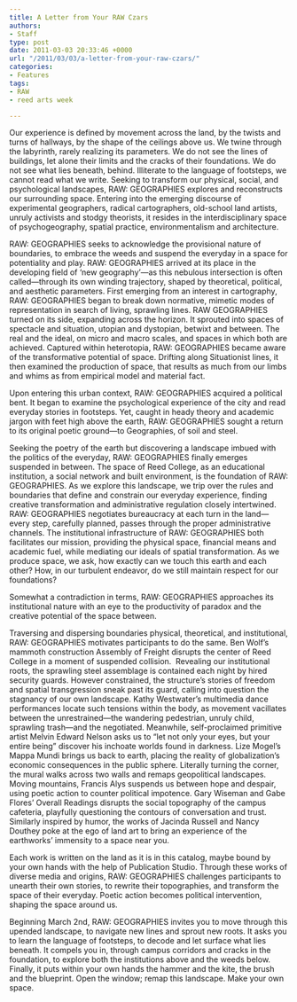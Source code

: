 ```yaml
---
title: A Letter from Your RAW Czars
authors:
- Staff
type: post
date: 2011-03-03 20:33:46 +0000
url: "/2011/03/03/a-letter-from-your-raw-czars/"
categories:
- Features
tags:
- RAW
- reed arts week

---
```

Our experience is defined by movement across the land, by the twists and turns of hallways, by the shape of the ceilings above us. We twine through the labyrinth, rarely realizing its parameters. We do not see the lines of buildings, let alone their limits and the cracks of their foundations. We do not see what lies beneath, behind. Illiterate to the language of footsteps, we cannot read what we write. Seeking to transform our physical, social, and psychological landscapes, RAW: GEOGRAPHIES explores and reconstructs our surrounding space. Entering into the emerging discourse of experimental geographers, radical cartographers, old-school land artists, unruly activists and stodgy theorists, it resides in the interdisciplinary space of psychogeography, spatial practice, environmentalism and architecture.

RAW: GEOGRAPHIES seeks to acknowledge the provisional nature of boundaries, to embrace the weeds and suspend the everyday in a space for potentiality and play. RAW: GEOGRAPHIES arrived at its place in the developing field of ‘new geography’—as this nebulous intersection is often called—through its own winding trajectory, shaped by theoretical, political, and aesthetic parameters. First emerging from an interest in cartography, RAW: GEOGRAPHIES began to break down normative, mimetic modes of representation in search of living, sprawling lines. RAW GEOGRAPHIES turned on its side, expanding across the horizon. It sprouted into spaces of spectacle and situation, utopian and dystopian, betwixt and between. The real and the ideal, on micro and macro scales, and spaces in which both are achieved. Captured within heterotopia, RAW: GEOGRAPHIES became aware of the transformative potential of space. Drifting along Situationist lines, it then examined the production of space, that results as much from our limbs and whims as from empirical model and material fact.

Upon entering this urban context, RAW: GEOGRAPHIES acquired a political bent. It began to examine the psychological experience of the city and read everyday stories in footsteps. Yet, caught in heady theory and academic jargon with feet high above the earth, RAW: GEOGRAPHIES sought a return to its original poetic ground—to Geographies, of soil and steel.
  
Seeking the poetry of the earth but discovering a landscape imbued with the politics of the everyday, RAW: GEOGRAPHIES finally emerges suspended in between. The space of Reed College, as an educational institution, a social network and built environment, is the foundation of RAW: GEOGRAPHIES. As we explore this landscape, we trip over the rules and boundaries that define and constrain our everyday experience, finding creative transformation and administrative regulation closely intertwined. RAW: GEOGRAPHIES negotiates bureaucracy at each turn in the land—every step, carefully planned, passes through the proper administrative channels. The institutional infrastructure of RAW: GEOGRAPHIES both facilitates our mission, providing the physical space, financial means and academic fuel, while mediating our ideals of spatial transformation. As we produce space, we ask, how exactly can we touch this earth and each other? How, in our turbulent endeavor, do we still maintain respect for our foundations?

Somewhat a contradiction in terms, RAW: GEOGRAPHIES approaches its institutional nature with an eye to the productivity of paradox and the creative potential of the space between.
  
Traversing and dispersing boundaries physical, theoretical, and institutional, RAW: GEOGRAPHIES motivates participants to do the same. Ben Wolf’s mammoth construction Assembly of Freight disrupts the center of Reed College in a moment of suspended collision.  Revealing our institutional roots, the sprawling steel assemblage is contained each night by hired security guards. However constrained, the structure’s stories of freedom and spatial transgression sneak past its guard, calling into question the stagnancy of our own landscape. Kathy Westwater’s multimedia dance performances locate such tensions within the body, as movement vacillates between the unrestrained—the wandering pedestrian, unruly child, sprawling trash—and the negotiated. Meanwhile, self-proclaimed primitive artist Melvin Edward Nelson asks us to “let not only your eyes, but your entire being” discover his inchoate worlds found in darkness. Lize Mogel’s Mappa Mundi brings us back to earth, placing the reality of globalization’s economic consequences in the public sphere. Literally turning the corner, the mural walks across two walls and remaps geopolitical landscapes. Moving mountains, Francis Alys suspends us between hope and despair, using poetic action to counter political impotence. Gary Wiseman and Gabe Flores’ Overall Readings disrupts the social topography of the campus cafeteria, playfully questioning the contours of conversation and trust. Similarly inspired by humor, the works of Jacinda Russell and Nancy Douthey poke at the ego of land art to bring an experience of the earthworks’ immensity to a space near you.

Each work is written on the land as it is in this catalog, maybe bound by your own hands with the help of Publication Studio. Through these works of diverse media and origins, RAW: GEOGRAPHIES challenges participants to unearth their own stories, to rewrite their topographies, and transform the space of their everyday. Poetic action becomes political intervention, shaping the space around us.

Beginning March 2nd, RAW: GEOGRAPHIES invites you to move through this upended landscape, to navigate new lines and sprout new roots. It asks you to learn the language of footsteps, to decode and let surface what lies beneath. It compels you in, through campus corridors and cracks in the foundation, to explore both the institutions above and the weeds below. Finally, it puts within your own hands the hammer and the kite, the brush and the blueprint. Open the window; remap this landscape. Make your own space.